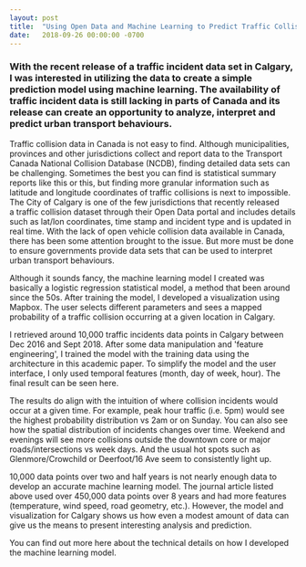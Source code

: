 ```yaml
---
layout: post
title:  "Using Open Data and Machine Learning to Predict Traffic Collisions"
date:   2018-09-26 00:00:00 -0700
---
```

### With the recent release of a traffic incident data set in Calgary, I was interested in utilizing the data to create a simple prediction model using machine learning. The availability of traffic incident data is still lacking in parts of Canada and its release can create an opportunity to analyze, interpret and predict urban transport behaviours.

Traffic collision data in Canada is not easy to find. Although municipalities, provinces and other jurisdictions collect and report data to the Transport Canada National Collision Database (NCDB), finding detailed data sets can be challenging. Sometimes the best you can find is statistical summary reports like this or this, but finding more granular information such as latitude and longitude coordinates of traffic collisions is next to impossible. The City of Calgary is one of the few jurisdictions that recently released a traffic collision dataset through their Open Data portal and includes details such as lat/lon coordinates, time stamp and incident type and is updated in real time. With the lack of open vehicle collision data available in Canada, there has been some attention brought to the issue. But more must be done to ensure governments provide data sets that can be used to interpret urban transport behaviours.

Although it sounds fancy, the machine learning model I created was basically a logistic regression statistical model, a method that been around since the 50s. After training the model, I developed a visualization using Mapbox. The user selects different parameters and sees a mapped probability of a traffic collision occurring at a given location in Calgary. 

I retrieved around 10,000 traffic incidents data points in Calgary between Dec 2016 and Sept 2018. After some data manipulation and 'feature engineering', I trained the model with the training data using the architecture in this academic paper. To simplify the model and the user interface, I only used temporal features (month, day of week, hour). The final result can be seen here.

The results do align with the intuition of where collision incidents would occur at a given time. For example, peak hour traffic (i.e. 5pm) would see the highest probability distribution vs 2am or on Sunday. You can also see how the spatial distribution of incidents changes over time. Weekend and evenings will see more collisions outside the downtown core or major roads/intersections vs week days. And the usual hot spots such as Glenmore/Crowchild or Deerfoot/16 Ave seem to consistently light up.

10,000 data points over two and half years is not nearly enough data to develop an accurate machine learning model. The journal article listed above used over 450,000 data points over 8 years and had more features (temperature, wind speed, road geometry, etc.). However, the model and visualization for Calgary shows us how even a modest amount of data can give us the means to present interesting analysis and prediction.

You can find out more here about the technical details on how I developed the machine learning model.
